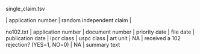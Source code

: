 single_claim.tsv

| application number | random independent claim |

no102.txt
| application number | document number | priority date | file date | publication date | ipcr class | uspc class | art unit | NA | received a 102 rejection? (YES=1, NO=0) | NA | summary text